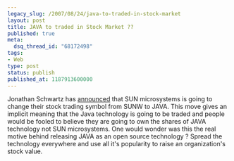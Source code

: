 ```yaml
---
legacy_slug: /2007/08/24/java-to-traded-in-stock-market
layout: post
title: JAVA to traded in Stock Market ??
published: true
meta:
  dsq_thread_id: "68172498"
tags:
- Web
type: post
status: publish
published_at: 1187913600000
---
```

Jonathan Schwartz has <a href="http://blogs.sun.com/jonathan/entry/java_is_everywhere">announced</a> that SUN microsystems is going to change their stock trading symbol from SUNW to JAVA. This move gives an implicit meaning that the Java technology is going to be traded and people would be fooled to believe they are going to own the shares of JAVA technology not SUN microsystems. One would wonder was this the real motive behind releasing JAVA as an open source technology ? Spread the technology everywhere and use all it's popularity to raise an organization's stock value.
